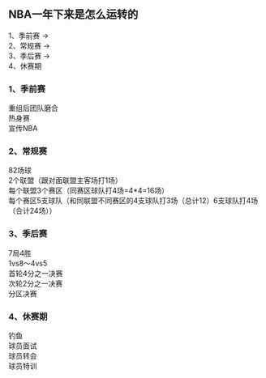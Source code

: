 

## NBA一年下来是怎么运转的   
1、季前赛 ->    
2、常规赛 ->      
3、季后赛 ->   
4、休赛期    

### 1、季前赛    
重组后团队磨合      
热身赛       
宣传NBA      

### 2、常规赛    
82场球    
2个联盟（跟对面联盟主客场打1场）  
每个联盟3个赛区（同赛区球队打4场=4*4=16场）    
每个赛区5支球队（和同联盟不同赛区的4支球队打3场（总计12）6支球队打4场（合计24场））    

### 3、季后赛    
7局4胜    
1vs8～4vs5      
首轮4分之一决赛       
次轮2分之一决赛     
分区决赛    

### 4、休赛期    
钓鱼    
球员面试  
球员转会    
球员特训  
